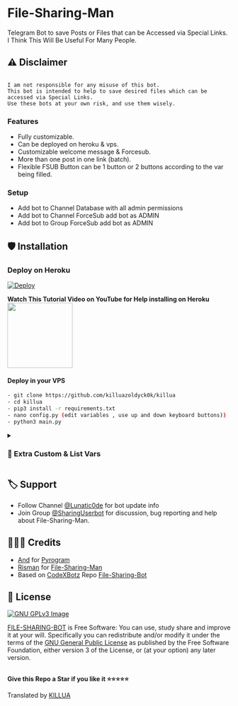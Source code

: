 # File-Sharing-Man

Telegram Bot to save Posts or Files that can be Accessed via Special Links. I Think This Will Be Useful For Many People.

## ⚠️ Disclaimer

```

I am not responsible for any misuse of this bot.
This bot is intended to help to save desired files which can be accessed via Special Links.
Use these bots at your own risk, and use them wisely.
```

### Features
- Fully customizable.
- Can be deployed on heroku & vps.
- Customizable welcome message & Forcesub.
- More than one post in one link (batch).
- Flexible FSUB Button can be 1 button or 2 buttons according to the var being filled.

### Setup

- Add bot to Channel Database with all admin permissions
- Add bot to Channel ForceSub add bot as ADMIN
- Add bot to Group ForceSub add bot as ADMIN

## 🛡 Installation
### Deploy on Heroku
[![Deploy](https://www.herokucdn.com/deploy/button.svg)](https://risman.vercel.app/file-deploy.html)</br>

**Watch This Tutorial Video on YouTube for Help installing on Heroku**<br>
<a href="https://youtu.be/O2tieQgzYZg">
  <img src="https://img.shields.io/badge/How%20to-Deploy-red?logo=youtube" width="147">
</a><br>

#### Deploy in your VPS
````bash
- git clone https://github.com/killuazoldyck0k/killua
- cd killua 
- pip3 install -r requirements.txt
- nano config.py (edit variables , use up and down keyboard buttons))
- python3 main.py
````

<details>
<summary><h3><b>🔗 Extra Custom & List Vars</b></h3></summary>

### Variables

* `API_HASH` Get the HASH API on the web my.telegram.org.
* `API_ID` Get APP ID on the web my.telegram.org
* `TG_BOT_TOKEN` Get from t.me/BotFather
* `OWNER` Enter the Telegram Username for the BOT Owner
* `CHANNEL_ID` Enter Channel ID For [Channel Database] example:- -100xxxxxxxx
* `ADMINS` Enter User ID to get Admin rights in BOT
* `START_MESSAGE` Optional: The /start message initiates a prefix to the bot, Use it <a href='https://github.com/mrismanaziz/File-Sharing-Man/blob/main/README.md#start_message'>format</a> parsemode HTML 
* `FORCE_SUB_MESSAGE` Optional: Force Subscribe bot message, Use HTML parsemode Format
* `FORCE_SUB_CHANNEL` Enter the ID of the channel for mandatory subscription
* `FORCE_SUB_GROUP` Enter the ID of the Group for Mandatory Subscription

### Extra Variables

* `CUSTOM_CAPTION` put your Custom text text if you want to Set Custom Text you can use HTML and <a href='https://github.com/mrismanaziz/File-Sharing-Man/blob/main/README.md#custom_caption'>fillings</a> for formatting (only for documents)
* `DISABLE_CHANNEL_BUTTON` Enter True to Disable Channel Sharing Button, Default if False
### Fillings
#### START_MESSAGE | FORCE_SUB_MESSAGE

* `{first}` - User first name
* `{last}` - User last name
* `{id}` - User ID
* `{mention}` - Mention the user
* `{username}` - Username

#### CUSTOM_CAPTION

* `{filename}` - file name of the Document
* `{previouscaption}` - Original Caption

</details>

## 🏷 Support   
- Follow Channel [@Lunatic0de](https://t.me/Lunatic0de) for bot update info
- Join Group [@SharingUserbot](https://t.me/SharingUserbot) for discussion, bug reporting and help about File-Sharing-Man.
## 👨🏻‍💻 Credits

-  [And](https://github.com/delivrance) for [Pyrogram](https://github.com/pyrogram/pyrogram)
-  [Risman](https://github.com/mrismanaziz) for [File-Sharing-Man](https://github.com/mrismanaziz/File-Sharing-Man)
-  Based on [CodeXBotz](https://github.com/CodeXBotz) Repo [File-Sharing-Bot](https://github.com/CodeXBotz/File-Sharing-Bot)

## 📑 License
[![GNU GPLv3 Image](https://www.gnu.org/graphics/gplv3-127x51.png)](http://www.gnu.org/licenses/gpl-3.0.en.html)  

[FILE-SHARING-BOT](https://github.com/mrismanaziz/File-Sharing-Man/) is Free Software: You can use, study share and improve it at your
will. Specifically you can redistribute and/or modify it under the terms of the
[GNU General Public License](https://www.gnu.org/licenses/gpl.html) as
published by the Free Software Foundation, either version 3 of the License, or
(at your option) any later version. 

##

   **Give this Repo a Star if you like it ⭐⭐⭐⭐⭐**

Translated by [KILLUA](https://t.me/killua_og)
